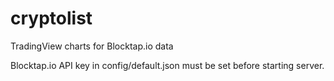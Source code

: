 # cryptolist
TradingView charts for Blocktap.io data

Blocktap.io API key in config/default.json must be set before starting server.
